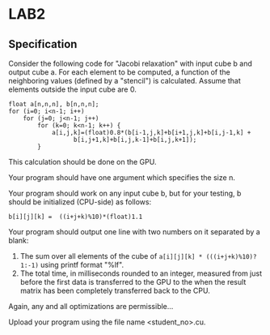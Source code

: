 # LAB2

## Specification
Consider the following code for "Jacobi relaxation" with input cube b and output cube a.  For each element to be computed, a function of the neighboring values (defined by a "stencil") is calculated. Assume that elements outside the input cube are 0.

```
float a[n,n,n], b[n,n,n];
for (i=0; i<n-1; i++)
    for (j=0; j<n-1; j++)
        for (k=0; k<n-1; k++) {
            a[i,j,k]=(float)0.8*(b[i-1,j,k]+b[i+1,j,k]+b[i,j-1,k] +
                  b[i,j+1,k]+b[i,j,k-1]+b[i,j,k+1]);
        }
```
This calculation should be done on the GPU.

Your program should have one argument which specifies the size n.

Your program should work on any input cube b, but for your testing, b should be initialized (CPU-side) as follows:
```
b[i][j][k] =  ((i+j+k)%10)*(float)1.1
```

Your program should output one line with two numbers on it separated by a blank:

1. The sum over all elements of the cube of `a[i][j][k] * (((i+j+k)%10)?1:-1)` using printf format "%lf".
2. The total time, in milliseconds rounded to an integer, measured from just before the first data is transferred to the GPU to the when the result matrix has been completely transferred back to the CPU.

Again, any and all optimizations are permissible...

Upload your program using the file name <student_no>.cu.